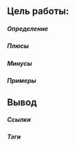 

## Цель работы:

##### Определение

##### Плюсы

##### Минусы

##### Примеры


## Вывод


##### Ссылки

##### Тэги
